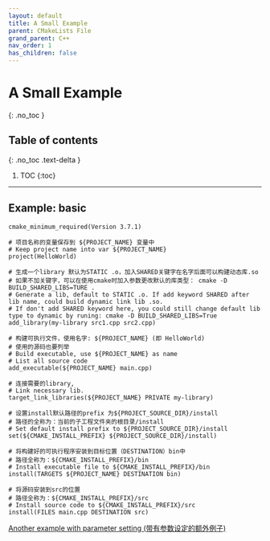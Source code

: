 ```yaml
---
layout: default
title: A Small Example
parent: CMakeLists File
grand_parent: C++
nav_order: 1
has_children: false
---
```


# A Small Example
{: .no_toc }

## Table of contents
{: .no_toc .text-delta }

1. TOC
{:toc}

---

## **Example: basic**

```
cmake_minimum_required(Version 3.7.1)

# 项目名称的变量保存到 ${PROJECT_NAME} 变量中
# Keep project name into var ${PROJECT_NAME}
project(HelloWorld)

# 生成一个library 默认为STATIC .o，加入SHARED关键字在名字后面可以构建动态库.so
# 如果不加关键字，可以在使用cmake时加入参数更改默认的库类型： cmake -D BUILD_SHARED_LIBS=TURE .
# Generate a lib, default to STATIC .o. If add keyword SHARED after lib name, could build dynamic link lib .so. 
# If don't add SHARED keyword here, you could still change default lib type to dynamic by runing: cmake -D BUILD_SHARED_LIBS=True  
add_library(my-library src1.cpp src2.cpp)

# 构建可执行文件，使用名字: ${PROJECT_NAME} (即 HelloWorld)
# 使用的源码也要列举
# Build executable, use ${PROJECT_NAME} as name
# List all source code 
add_executable(${PROJECT_NAME} main.cpp)

# 连接需要的library, 
# Link necessary lib.
target_link_libraries(${PROJECT_NAME} PRIVATE my-library)

# 设置install默认路径的prefix 为${PROJECT_SOURCE_DIR}/install
# 路径的全称为：当前的子工程文件夹的根目录/install
# Set default install prefix to ${PROJECT_SOURCE_DIR}/install
set(${CMAKE_INSTALL_PREFIX} ${PROJECT_SOURCE_DIR}/install)

# 将构建好的可执行程序安装到目标位置（DESTINATION）bin中
# 路径全称为：${CMAKE_INSTALL_PREFIX}/bin
# Install executable file to ${CMAKE_INSTALL_PREFIX}/bin
install(TARGETS ${PROJECT_NAME} DESTINATION bin)

# 将源码安装到src的位置
# 路径全称为：${CMAKE_INSTALL_PREFIX}/src
# Install source code to ${CMAKE_INSTALL_PREFIX}/src
install(FILES main.cpp DESTINATION src)

```
[Another example with parameter setting (带有参数设定的额外例子)](https://blog.csdn.net/u010122972/article/details/78216013)
